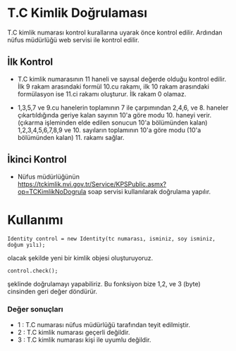 # T.C Kimlik Doğrulaması
T.C kimlik numarası kontrol kurallarına uyarak önce kontrol edilir. Ardından nüfus müdürlüğü web servisi ile kontrol edilir.

## İlk Kontrol
- T.C kimlik numarasının 11 haneli ve sayısal değerde olduğu kontrol edilir.
İlk 9 rakam arasındaki formül 10.cu rakamı, ilk 10 rakam arasındaki formülasyon ise 11.ci rakamı oluşturur.
İlk rakam 0 olamaz.

- 1,3,5,7 ve 9.cu hanelerin toplamının 7 ile çarpımından 2,4,6, ve 8. haneler çıkartıldığında geriye kalan sayının 10'a göre modu 10. haneyi verir. (çıkarma işleminden elde edilen sonucun 10'a bölümünden kalan)
1,2,3,4,5,6,7,8,9 ve 10. sayıların toplamının 10'a göre modu (10'a bölümünden kalan) 11. rakamı sağlar.

## İkinci Kontrol
- Nüfus müdürlüğünün https://tckimlik.nvi.gov.tr/Service/KPSPublic.asmx?op=TCKimlikNoDogrula soap servisi kullanılarak doğrulama yapılır.

# Kullanımı

```
Identity control = new Identity(tc numarası, isminiz, soy isminiz, doğum yılı);
``` 
olacak şekilde yeni bir kimlik objesi oluşturuyoruz.

```
control.check();
``` 
şeklinde doğrulamayı yapabiliriz. Bu fonksiyon bize 1,2, ve 3 (byte) cinsinden geri değer döndürür.

### Değer sonuçları
- 1 : T.C numarası nüfus müdürlüğü tarafından teyit edilmiştir.
- 2 : T.C kimlik numarası geçerli değildir.
- 3 : T.C kimlik numarası kişi ile uyumlu değildir.
